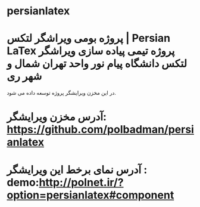# persianlatex
پروژه بومی ویراشگر لتکس | Persian LaTex 
پروژه تیمی پیاده سازی ویراشگر لتکس
دانشگاه پیام نور واحد تهران شمال و شهر ری
====================================================
در این مخزن ویرایشگر پروژه توسعه داده می شود.

آدرس مخزن ویرایشگر:
https://github.com/polbadman/persianlatex
====================================================

آدرس نمای برخط این ویرایشگر :
demo:http://polnet.ir/?option=persianlatex#component
====================================================
